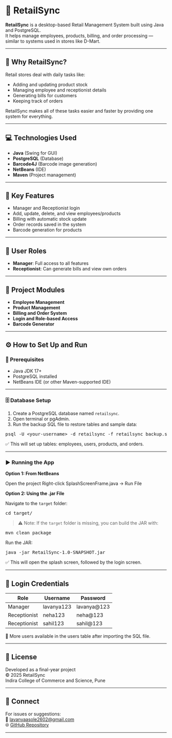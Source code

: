 # 🛒 RetailSync

**RetailSync** is a desktop-based Retail Management System built using Java and PostgreSQL.  
It helps manage employees, products, billing, and order processing — similar to systems used in stores like D-Mart.

---

## 📌 Why RetailSync?

Retail stores deal with daily tasks like:  
- Adding and updating product stock  
- Managing employee and receptionist details  
- Generating bills for customers  
- Keeping track of orders  

RetailSync makes all of these tasks easier and faster by providing one system for everything.

---

## 💻 Technologies Used

- **Java** (Swing for GUI)  
- **PostgreSQL** (Database)  
- **Barcode4J** (Barcode image generation)  
- **NetBeans** (IDE)  
- **Maven** (Project management)  

---

## 🔑 Key Features

- Manager and Receptionist login  
- Add, update, delete, and view employees/products  
- Billing with automatic stock update  
- Order records saved in the system  
- Barcode generation for products  

---

## 👤 User Roles

- **Manager**: Full access to all features  
- **Receptionist**: Can generate bills and view own orders  

---

## 📁 Project Modules

- **Employee Management**  
- **Product Management**  
- **Billing and Order System**  
- **Login and Role-based Access**  
- **Barcode Generator**  

---

## ⚙️ How to Set Up and Run

### 🔧 Prerequisites

- Java JDK 17+  
- PostgreSQL installed  
- NetBeans IDE (or other Maven-supported IDE)  

---

### 🗄️ Database Setup

1. Create a PostgreSQL database named `retailsync`.  
2. Open terminal or pgAdmin.  
3. Run the backup SQL file to restore tables and sample data:

<pre>psql -U &lt;your-username&gt; -d retailsync -f retailsync_backup.sql</pre>
✅ This will set up tables: employees, users, products, and orders.

---

### ▶️ Running the App
**Option 1: From NetBeans**

Open the project
Right-click SplashScreenFrame.java → Run File

**Option 2: Using the .jar File**

Navigate to the `target` folder:

<pre>cd target/</pre>

> ⚠️ Note: If the `target` folder is missing, you can build the JAR with:

<pre>mvn clean package</pre>
Run the JAR:
<pre>java -jar RetailSync-1.0-SNAPSHOT.jar</pre>

✅ This will open the splash screen, followed by the login screen.

---

## 🔐 Login Credentials

| Role         | Username   | Password     |
|--------------|------------|--------------|
| Manager      | lavanya123 | lavanya@123  |
| Receptionist | neha123    | neha@123     |
| Receptionist | sahil123   | sahil@123    |


👤 More users available in the users table after importing the SQL file.

---

## 📄 License

Developed as a final-year project  
© 2025 RetailSync  
Indira College of Commerce and Science, Pune


---

## 🤝 Connect

For issues or suggestions:  
📧 [lavanyaasole2602@gmail.com](mailto:lavanyaasole2602@gmail.com)  
🌐 [GitHub Repository](https://github.com/lavanya26codenet/RetailSync)


---
